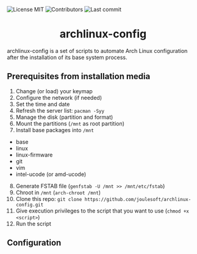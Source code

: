 <!-- start project-info -->
<!--
project_title: archlinux-config
github_project: https://github.com/jouleSoft/archlinux-config
license: MIT
license-badge: True
contributors-badge: True
lastcommit-badge: True
codefactor-badge: True
--->
<!-- end project-info -->

<!-- start badges -->
![License MIT](https://img.shields.io/badge/license-MIT-green)
![Contributors](https://img.shields.io/github/contributors-anon/jouleSoft/archlinux-config)
![Last commit](https://img.shields.io/github/last-commit/jouleSoft/archlinux-config)
<!-- end badges -->

<!-- start description -->
<h1 align="center"><span id="project_title">archlinux-config</span></h1>
<p><span id="project_title">archlinux-config</span> is a set of scripts to automate Arch Linux configuration after the installation of its base system process.</p>
<!-- end description -->

<!-- start prerequisites -->
## Prerequisites from installation media
1. Change (or load) your keymap
2. Configure the network (if needed)
3. Set the time and date
4. Refresh the server list: `pacman -Syy`
5. Manage the disk (partition and format)
6. Mount the partitions (`/mnt` as root partition)
7. Install base packages into `/mnt`
  * base
  * linux
  * linux-firmware
  * git
  * vim
  * intel-ucode (or amd-ucode)
8. Generate FSTAB file (`genfstab -U /mnt >> /mnt/etc/fstab`)
9. Chroot in `/mnt` (`arch-chroot /mnt`)
10. Clone this repo: `git clone https://github.com/joulesoft/archlinux-config.git`
11. Give execution privileges to the script that you want to use (`chmod +x <script>`)
12. Run the script
<!-- end prerequisites -->

<!-- start examples -->
## Configuration
<!-- end examples -->
